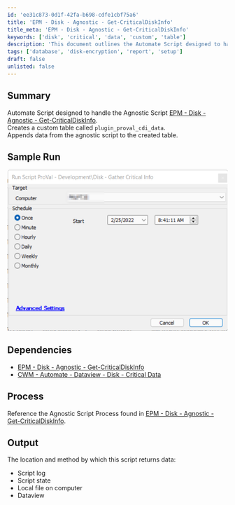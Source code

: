 ```yaml
---
id: 'ee31c873-0d1f-42fa-b698-cdfe1cbf75a6'
title: 'EPM - Disk - Agnostic - Get-CriticalDiskInfo'
title_meta: 'EPM - Disk - Agnostic - Get-CriticalDiskInfo'
keywords: ['disk', 'critical', 'data', 'custom', 'table']
description: 'This document outlines the Automate Script designed to handle the Agnostic Script for retrieving critical disk information. It details the creation of a custom table called `plugin_proval_cdi_data` and the process of appending data from the agnostic script to this table, along with sample runs, dependencies, and output methods.'
tags: ['database', 'disk-encryption', 'report', 'setup']
draft: false
unlisted: false
---
```


## Summary

Automate Script designed to handle the Agnostic Script [EPM - Disk - Agnostic - Get-CriticalDiskInfo](<../../powershell/Get-CriticalDiskInfo.md>).  
Creates a custom table called `plugin_proval_cdi_data`.  
Appends data from the agnostic script to the created table.

## Sample Run

![Sample Run](../../../static/img/Disk---Gather-Critical-Info---Deprecated-and-replaced/image_1.png)

## Dependencies

- [EPM - Disk - Agnostic - Get-CriticalDiskInfo](<../../powershell/Get-CriticalDiskInfo.md>)  
- [CWM - Automate - Dataview - Disk - Critical Data](https://proval.itglue.com/DOC-5078775-9374639)

## Process

Reference the Agnostic Script Process found in [EPM - Disk - Agnostic - Get-CriticalDiskInfo](<../../powershell/Get-CriticalDiskInfo.md>).

## Output

The location and method by which this script returns data:

- Script log
- Script state
- Local file on computer
- Dataview

